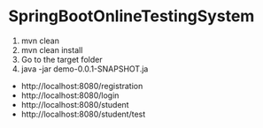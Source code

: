 # SpringBootOnlineTestingSystem

1. mvn clean
2. mvn clean install
3. Go to the target folder
4. java -jar demo-0.0.1-SNAPSHOT.ja

- http://localhost:8080/registration
- http://localhost:8080/login
- http://localhost:8080/student
- http://localhost:8080/student/test

